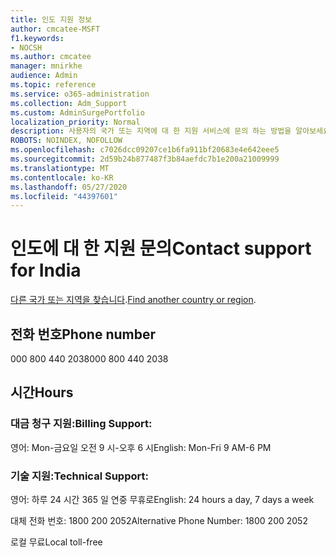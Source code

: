 ```yaml
---
title: 인도 지원 정보
author: cmcatee-MSFT
f1.keywords:
- NOCSH
ms.author: cmcatee
manager: mnirkhe
audience: Admin
ms.topic: reference
ms.service: o365-administration
ms.collection: Adm_Support
ms.custom: AdminSurgePortfolio
localization_priority: Normal
description: 사용자의 국가 또는 지역에 대 한 지원 서비스에 문의 하는 방법을 알아보세요.
ROBOTS: NOINDEX, NOFOLLOW
ms.openlocfilehash: c7026dcc09207ce1b6fa911bf20683e4e642eee5
ms.sourcegitcommit: 2d59b24b877487f3b84aefdc7b1e200a21009999
ms.translationtype: MT
ms.contentlocale: ko-KR
ms.lasthandoff: 05/27/2020
ms.locfileid: "44397601"
---
```

# <a name="contact-support-for-india"></a><span data-ttu-id="4643a-103">인도에 대 한 지원 문의</span><span class="sxs-lookup"><span data-stu-id="4643a-103">Contact support for India</span></span>

<span data-ttu-id="4643a-104">[다른 국가 또는 지역을 찾습니다](../contact-support-for-business-products.md).</span><span class="sxs-lookup"><span data-stu-id="4643a-104">[Find another country or region](../contact-support-for-business-products.md).</span></span>

## <a name="phone-number"></a><span data-ttu-id="4643a-105">전화 번호</span><span class="sxs-lookup"><span data-stu-id="4643a-105">Phone number</span></span>
<span data-ttu-id="4643a-106">000 800 440 2038</span><span class="sxs-lookup"><span data-stu-id="4643a-106">000 800 440 2038</span></span>

## <a name="hours"></a><span data-ttu-id="4643a-107">시간</span><span class="sxs-lookup"><span data-stu-id="4643a-107">Hours</span></span>
### <a name="billing-support"></a><span data-ttu-id="4643a-108">대금 청구 지원:</span><span class="sxs-lookup"><span data-stu-id="4643a-108">Billing Support:</span></span>

<span data-ttu-id="4643a-109">영어: Mon-금요일 오전 9 시-오후 6 시</span><span class="sxs-lookup"><span data-stu-id="4643a-109">English: Mon-Fri 9 AM-6 PM</span></span>

### <a name="technical-support"></a><span data-ttu-id="4643a-110">기술 지원:</span><span class="sxs-lookup"><span data-stu-id="4643a-110">Technical Support:</span></span>

<span data-ttu-id="4643a-111">영어: 하루 24 시간 365 일 연중 무휴로</span><span class="sxs-lookup"><span data-stu-id="4643a-111">English: 24 hours a day, 7 days a week</span></span>

<span data-ttu-id="4643a-112">대체 전화 번호: 1800 200 2052</span><span class="sxs-lookup"><span data-stu-id="4643a-112">Alternative Phone Number: 1800 200 2052</span></span>

<span data-ttu-id="4643a-113">로컬 무료</span><span class="sxs-lookup"><span data-stu-id="4643a-113">Local toll-free</span></span>
